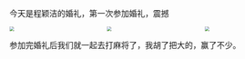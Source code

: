 今天是程颖洁的婚礼，第一次参加婚礼，震撼


<div style="display: grid; grid-template-columns: 1fr 1fr 1fr; gap: 10px;">
  <div>
    <img src="https://cdn.jsdelivr.net/gh/LastKnightCoder/image-for-2022@master/202205161724002022-05-16-17-24-01.png" style="zoom:50%"/>
  </div>
  <div>
    <img src="https://cdn.jsdelivr.net/gh/LastKnightCoder/image-for-2022@master/202205161725102022-05-16-17-25-11.png" style="zoom:50%"/>
  </div>
  <div>
    <img src="https://cdn.jsdelivr.net/gh/LastKnightCoder/image-for-2022@master/202205161725392022-05-16-17-25-39.png" style="zoom:50%"/>
  </div>
</div>

参加完婚礼后我们就一起去打麻将了，我胡了把大的，赢了不少。